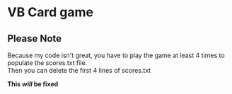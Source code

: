 # VB Card game

## Please Note
Because my code isn't great, you have to play the game at least 4 times to populate the scores.txt file.    
Then you can delete the first 4 lines of scores.txt

**This *will* be fixed**
